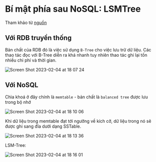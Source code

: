 # Bí mật phía sau NoSQL: LSMTree

Tham khảo từ [nguồn](https://www.youtube.com/watch?v=I6jB0nM9SKU)

## Với RDB truyền thống

Bản chất của RDB đó là việc sử dụng `B-Tree` cho việc lưu trữ dữ liệu. Các thao tác đọc với B-Tree diễn ra khá nhanh tuy nhiên thao tác ghi lại tốn nhiều chi phí và thời gian.

![Screen Shot 2023-02-04 at 18 07 24](https://user-images.githubusercontent.com/15076665/216759095-4f2cc3b4-fbb8-4d8b-b4d2-f03d675e0440.png)

## Với NoSQL

Chìa khoá ở đây chính là `memtable` - bản chất là `balanced tree` được lưu trong bộ nhớ

![Screen Shot 2023-02-04 at 18 10 06](https://user-images.githubusercontent.com/15076665/216759099-8a1eaeda-41eb-427c-9f77-b758cf712ffd.png)

Khi dữ liệu trong memtable đạt tới ngưỡng về kích cỡ, dữ liệu trong nó sẽ được ghi sang đĩa dưới dạng SSTable.

![Screen Shot 2023-02-04 at 18 13 36](https://user-images.githubusercontent.com/15076665/216759164-5d68413b-3936-4e68-874d-5aba53905470.png)

LSM-Tree:

![Screen Shot 2023-02-04 at 18 16 01](https://user-images.githubusercontent.com/15076665/216759266-c11852b7-50a9-4f46-808e-df6fd3b4bc30.png)
